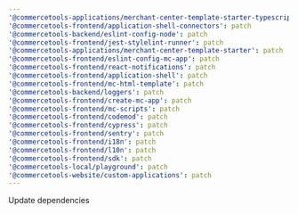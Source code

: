 ```yaml
---
'@commercetools-applications/merchant-center-template-starter-typescript': patch
'@commercetools-frontend/application-shell-connectors': patch
'@commercetools-backend/eslint-config-node': patch
'@commercetools-frontend/jest-stylelint-runner': patch
'@commercetools-applications/merchant-center-template-starter': patch
'@commercetools-frontend/eslint-config-mc-app': patch
'@commercetools-frontend/react-notifications': patch
'@commercetools-frontend/application-shell': patch
'@commercetools-frontend/mc-html-template': patch
'@commercetools-backend/loggers': patch
'@commercetools-frontend/create-mc-app': patch
'@commercetools-frontend/mc-scripts': patch
'@commercetools-frontend/codemod': patch
'@commercetools-frontend/cypress': patch
'@commercetools-frontend/sentry': patch
'@commercetools-frontend/i18n': patch
'@commercetools-frontend/l10n': patch
'@commercetools-frontend/sdk': patch
'@commercetools-local/playground': patch
'@commercetools-website/custom-applications': patch
---
```


Update dependencies
